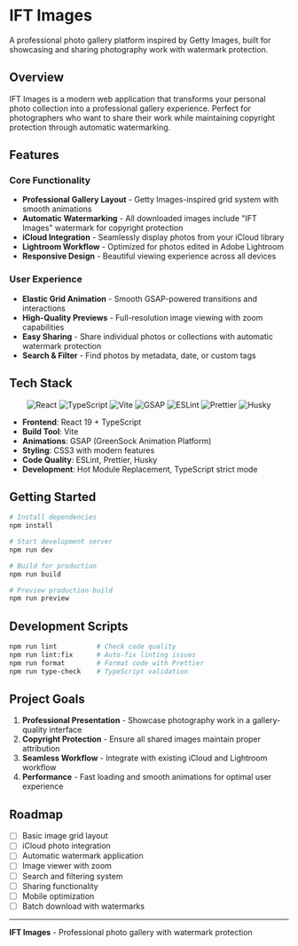 # IFT Images

A professional photo gallery platform inspired by Getty Images, built for showcasing and sharing photography work with watermark protection.

## Overview

IFT Images is a modern web application that transforms your personal photo collection into a professional gallery experience. Perfect for photographers who want to share their work while maintaining copyright protection through automatic watermarking.

## Features

### Core Functionality
- **Professional Gallery Layout** - Getty Images-inspired grid system with smooth animations
- **Automatic Watermarking** - All downloaded images include "IFT Images" watermark for copyright protection
- **iCloud Integration** - Seamlessly display photos from your iCloud library
- **Lightroom Workflow** - Optimized for photos edited in Adobe Lightroom
- **Responsive Design** - Beautiful viewing experience across all devices

### User Experience
- **Elastic Grid Animation** - Smooth GSAP-powered transitions and interactions
- **High-Quality Previews** - Full-resolution image viewing with zoom capabilities
- **Easy Sharing** - Share individual photos or collections with automatic watermark protection
- **Search & Filter** - Find photos by metadata, date, or custom tags

## Tech Stack

<div align="center">
  <img src="https://img.shields.io/badge/React-20232A?style=for-the-badge&logo=react&logoColor=61DAFB" alt="React" />
  <img src="https://img.shields.io/badge/TypeScript-007ACC?style=for-the-badge&logo=typescript&logoColor=white" alt="TypeScript" />
  <img src="https://img.shields.io/badge/Vite-646CFF?style=for-the-badge&logo=vite&logoColor=white" alt="Vite" />
  <img src="https://img.shields.io/badge/GSAP-88CE02?style=for-the-badge&logo=greensock&logoColor=white" alt="GSAP" />
  <img src="https://img.shields.io/badge/ESLint-4B32C3?style=for-the-badge&logo=eslint&logoColor=white" alt="ESLint" />
  <img src="https://img.shields.io/badge/Prettier-F7B93E?style=for-the-badge&logo=prettier&logoColor=black" alt="Prettier" />
  <img src="https://img.shields.io/badge/Husky-FF6B6B?style=for-the-badge&logo=git&logoColor=white" alt="Husky" />
</div>

- **Frontend**: React 19 + TypeScript
- **Build Tool**: Vite
- **Animations**: GSAP (GreenSock Animation Platform)
- **Styling**: CSS3 with modern features
- **Code Quality**: ESLint, Prettier, Husky
- **Development**: Hot Module Replacement, TypeScript strict mode

## Getting Started

```bash
# Install dependencies
npm install

# Start development server
npm run dev

# Build for production
npm run build

# Preview production build
npm run preview
```

## Development Scripts

```bash
npm run lint          # Check code quality
npm run lint:fix      # Auto-fix linting issues
npm run format        # Format code with Prettier
npm run type-check    # TypeScript validation
```

## Project Goals

1. **Professional Presentation** - Showcase photography work in a gallery-quality interface
2. **Copyright Protection** - Ensure all shared images maintain proper attribution
3. **Seamless Workflow** - Integrate with existing iCloud and Lightroom workflow
4. **Performance** - Fast loading and smooth animations for optimal user experience

## Roadmap

- [ ] Basic image grid layout
- [ ] iCloud photo integration
- [ ] Automatic watermark application
- [ ] Image viewer with zoom
- [ ] Search and filtering system
- [ ] Sharing functionality
- [ ] Mobile optimization
- [ ] Batch download with watermarks

---

**IFT Images** - Professional photo gallery with watermark protection
